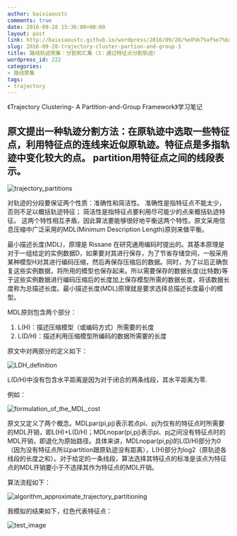 ```yaml
---
author: baixiaoustc
comments: true
date: 2016-09-28 15:36:08+00:00
layout: post
link: http://baixiaoustc.github.io/wordpress/2016/09/28/%e8%b7%af%e7%ba%bf%e8%bd%a8%e8%bf%b9%e8%81%9a%e9%9b%86%ef%bc%9a%e5%88%86%e5%89%b2%e5%92%8c%e6%b1%87%e9%9b%86%ef%bc%883%ef%bc%89/
slug: 2016-09-28-trajectory-cluster-partion-and-group-3
title: 路线轨迹聚集：分割和汇集（3：通过特征点分割轨迹）
wordpress_id: 222
categories:
- 路线聚集
tags:
- trajectory
---
```


《Trajectory Clustering- A Partition-and-Group Framework》学习笔记

## 原文提出一种轨迹分割方法：在原轨迹中选取一些特征点，利用特征点的连线来近似原轨迹。特征点是多指轨迹中变化较大的点。 partition用特征点之间的线段表示。

![trajectory_partitions](https://baixiao-1309470472.cos.ap-chengdu.myqcloud.com/image/trajectory_partitions.png)

对轨迹的分段要保证两个性质：准确性和简洁性。 准确性是指特征点不能太少，否则不足以概括轨迹特征； 简洁性是指特征点要利用尽可能少的点来概括轨迹特征。 这两个特性相互矛盾，因此算法要能够很好地平衡这两个特性。原文采用信息压缩中广泛采用的MDL(Minimum Description Length)原则来做平衡。

最小描述长度(MDL)，原理是 Rissane 在研究通用编码时提出的。其基本原理是对于一组给定的实例数据D，如果要对其进行保存，为了节省存储空间，一般采用某种模型H对其进行编码压缩，然后再保存压缩后的数据。同时，为了以后正确恢复这些实例数据，将所用的模型也保存起来。所以需要保存的数据长度(比特数)等于这些实例数据进行编码压缩后的长度加上保存模型所需的数据长度，将该数据长度称为总描述长度。最小描述长度(MDL)原理就是要求选择总描述长度最小的模型。

MDL原则包含两个部分：

1.	L(H)：描述压缩模型（或编码方式）所需要的长度
2.	L(D/H)：描述利用压缩模型所编码的数据所需要的长度


原文中对两部分的定义如下：

![LDH_definition](https://baixiao-1309470472.cos.ap-chengdu.myqcloud.com/image/LDH_definition.png)

L(D/H)中没有包含水平距离是因为对于闭合的两条线段，其水平距离为零.

例如：

![formulation_of_the_MDL_cost](https://baixiao-1309470472.cos.ap-chengdu.myqcloud.com/image/formulation_of_the_MDL_cost.png)

原文又定义了两个概念。MDLpar(pi,pj)表示若点pi、pj为仅有的特征点时所需要的MDL开销，即L(H)+L(D/H)；MDLnopar(pi,pj)表示pi、pj之间没有特征点时的MDL开销，即退化为原始路径。具体来讲，MDLnopar(pi,pj)的L(D/H)部分为0（因为没有特征点所以partition跟原轨迹没有距离），L(H)部分为log2（原轨迹各线段的长度之和）。对于给定的一条线段，算法选择其特征点的标准是该点为特征点的MDL开销要小于不选择其作为特征点的MDL开销。

算法流程如下：

![algorithm_approximate_trajectory_partitioning](https://baixiao-1309470472.cos.ap-chengdu.myqcloud.com/image/algorithm_approximate_trajectory_partitioning.png)

我模拟的结果如下，红色代表特征点：

![test_image](http://baixiaoustc.github.io/wordpress/wp-content/uploads/2016/09/test_image.png)
